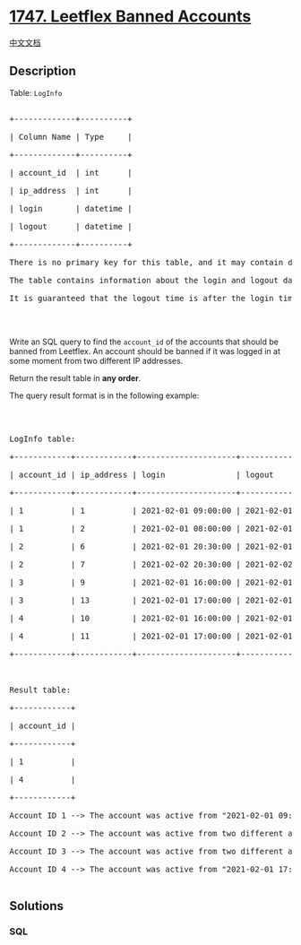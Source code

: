 # [1747. Leetflex Banned Accounts](https://leetcode.com/problems/leetflex-banned-accounts)

[中文文档](/solution/1700-1799/1747.Leetflex%20Banned%20Accounts/README.md)

## Description

<p>Table: <code>LogInfo</code></p>



<pre>

+-------------+----------+

| Column Name | Type     |

+-------------+----------+

| account_id  | int      |

| ip_address  | int      |

| login       | datetime |

| logout      | datetime |

+-------------+----------+

There is no primary key for this table, and it may contain duplicates.

The table contains information about the login and logout dates of Leetflex accounts. It also contains the IP address from which the account logged in and out.

It is guaranteed that the logout time is after the login time.

</pre>



<p>&nbsp;</p>



<p>Write an SQL query to find the <code>account_id</code> of the accounts that should be banned from Leetflex. An account should be banned if it was logged in at some moment from two different IP addresses.</p>



<p>Return the result table in <strong>any order</strong>.</p>



<p>The query result format is in the following example:</p>



<p>&nbsp;</p>



<pre>

LogInfo table:

+------------+------------+---------------------+---------------------+

| account_id | ip_address | login               | logout              |

+------------+------------+---------------------+---------------------+

| 1          | 1          | 2021-02-01 09:00:00 | 2021-02-01 09:30:00 |

| 1          | 2          | 2021-02-01 08:00:00 | 2021-02-01 11:30:00 |

| 2          | 6          | 2021-02-01 20:30:00 | 2021-02-01 22:00:00 |

| 2          | 7          | 2021-02-02 20:30:00 | 2021-02-02 22:00:00 |

| 3          | 9          | 2021-02-01 16:00:00 | 2021-02-01 16:59:59 |

| 3          | 13         | 2021-02-01 17:00:00 | 2021-02-01 17:59:59 |

| 4          | 10         | 2021-02-01 16:00:00 | 2021-02-01 17:00:00 |

| 4          | 11         | 2021-02-01 17:00:00 | 2021-02-01 17:59:59 |

+------------+------------+---------------------+---------------------+



Result table:

+------------+

| account_id |

+------------+

| 1          |

| 4          |

+------------+

Account ID 1 --&gt; The account was active from &quot;2021-02-01 09:00:00&quot; to &quot;2021-02-01 09:30:00&quot; with two different IP addresses (1 and 2). It should be banned.

Account ID 2 --&gt; The account was active from two different addresses (6, 7) but in <strong>two different times</strong>.

Account ID 3 --&gt; The account was active from two different addresses (9, 13) on the same day but <strong>they do not intersect at any moment</strong>.

Account ID 4 --&gt; The account was active from &quot;2021-02-01 17:00:00&quot; to &quot;2021-02-01 17:00:00&quot; with two different IP addresses (10 and 11). It should be banned.

</pre>

## Solutions

<!-- tabs:start -->

### **SQL**

```sql

```

<!-- tabs:end -->